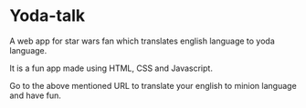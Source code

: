 # Yoda-talk
A web app for star wars fan which translates english language to yoda language.

It is a fun app made using HTML, CSS and Javascript.

Go to the above mentioned URL to translate your english to minion language and have fun.
